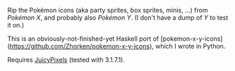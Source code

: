 Rip the Pokémon icons (aka party sprites, box sprites, minis, ...) from
_Pokémon X_, and probably also _Pokémon Y_.  (I don't have a dump of _Y_ to
test it on.)

This is an obviously-not-finished-yet Haskell port of [pokemon-x-y-icons]
(https://github.com/Zhorken/pokemon-x-y-icons), which I wrote in Python.

Requires [JuicyPixels](https://hackage.haskell.org/package/JuicyPixels) (tested
with 3.1.7.1).
